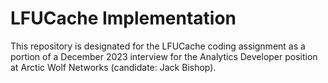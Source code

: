 # LFUCache Implementation

This repository is designated for the LFUCache coding assignment as a portion of a December 2023 interview for the Analytics Developer position at Arctic Wolf Networks (candidate: Jack Bishop).
